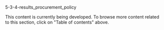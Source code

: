 5-3-4-results_procurement_policy

This content is currently being developed. To browse more content related to this section, click on "Table of contents" above.